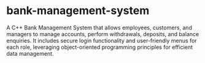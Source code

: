 # bank-management-system
A C++ Bank Management System that allows employees, customers, and managers to manage accounts, perform withdrawals, deposits, and balance enquiries. It includes secure login functionality and user-friendly menus for each role, leveraging object-oriented programming principles for efficient data management.
